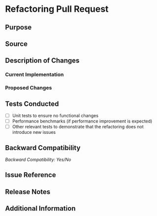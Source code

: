 # Refactoring Pull Request

## Purpose
<!-- Briefly describe the purpose of the refactoring with a clear and concise statement. -->

## Source
<!-- SOURCE: [Developer's name (affiliation)] -->

## Description of Changes
### Current Implementation
<!-- Describe the current code or module that is refactored. Include specific files, classes, or methods where applicable. -->

### Proposed Changes
<!-- Detailed description of what changes are proposed. Explain how these changes will improve the code, such as enhancing readability, performance, or modularity. -->

## Tests Conducted
- [ ] Unit tests to ensure no functional changes
- [ ] Performance benchmarks (if performance improvement is expected)
- [ ] Other relevant tests to demonstrate that the refactoring does not introduce new issues

## Backward Compatibility
<!-- Indicate whether this refactoring breaks backward compatibility. -->
*Backward Compatibility: Yes/No*

## Issue Reference
<!-- ISSUE: Mention any related issue. Fixes # (issue number) -->

## Release Notes
<!-- Include a stand-alone message suitable for inclusion in the next releases. A publication citation is appropriate. Consider mentioning how this feature will enhance the weather model, aligning with the issue description. -->

## Additional Information
<!-- Any other information, context, or justification for why this refactoring is beneficial or necessary. Links to relevant documentation, prior discussions, or related issues can be included here. -->

